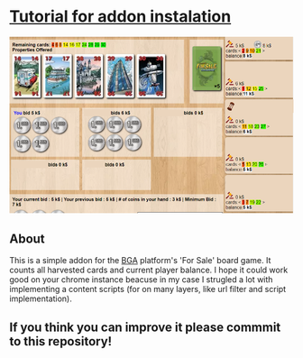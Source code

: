 # [Tutorial for addon instalation](https://www.howtogeek.com/120743/how-to-install-extensions-from-outside-the-chrome-web-store/)

![addon in game preview](https://github.com/przemekbok/forSaleHelper-Chrome/blob/master/promo.png)

## About

This is a simple addon for the [BGA](https://boardgamearena.com) platform's 'For
Sale' board game. It counts all harvested cards and current player balance.
I hope it could work good on your chrome instance beacuse in my case I strugled a lot with implementing a content scripts (for on many layers, like url filter and script implementation).

## If you think you can improve it please commmit to this repository!
